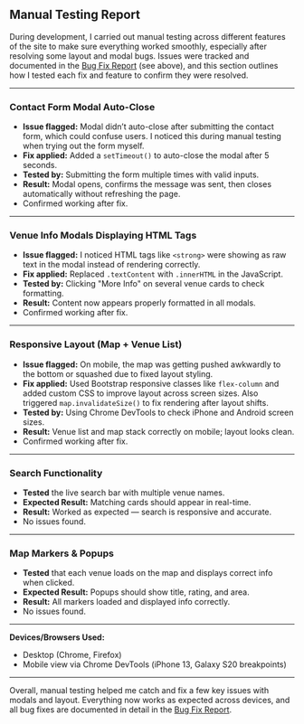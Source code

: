 ## Manual Testing Report

During development, I carried out manual testing across different features of the site to make sure everything worked smoothly, especially after resolving some layout and modal bugs. Issues were tracked and documented in the [Bug Fix Report](#bug-report) (see above), and this section outlines how I tested each fix and feature to confirm they were resolved.

---

### Contact Form Modal Auto-Close

- **Issue flagged:** Modal didn’t auto-close after submitting the contact form, which could confuse users. I noticed this during manual testing when trying out the form myself.
- **Fix applied:** Added a `setTimeout()` to auto-close the modal after 5 seconds.
- **Tested by:** Submitting the form multiple times with valid inputs.
- **Result:** Modal opens, confirms the message was sent, then closes automatically without refreshing the page.
- Confirmed working after fix.

---

### Venue Info Modals Displaying HTML Tags

- **Issue flagged:** I noticed HTML tags like `<strong>` were showing as raw text in the modal instead of rendering correctly.
- **Fix applied:** Replaced `.textContent` with `.innerHTML` in the JavaScript.
- **Tested by:** Clicking "More Info" on several venue cards to check formatting.
- **Result:** Content now appears properly formatted in all modals.
- Confirmed working after fix.

---

### Responsive Layout (Map + Venue List)

- **Issue flagged:** On mobile, the map was getting pushed awkwardly to the bottom or squashed due to fixed layout styling.
- **Fix applied:** Used Bootstrap responsive classes like `flex-column` and added custom CSS to improve layout across screen sizes. Also triggered `map.invalidateSize()` to fix rendering after layout shifts.
- **Tested by:** Using Chrome DevTools to check iPhone and Android screen sizes.
- **Result:** Venue list and map stack correctly on mobile; layout looks clean.
- Confirmed working after fix.

---

### Search Functionality

- **Tested** the live search bar with multiple venue names.
- **Expected Result:** Matching cards should appear in real-time.
- **Result:** Worked as expected — search is responsive and accurate.
- No issues found.

---

### Map Markers & Popups

- **Tested** that each venue loads on the map and displays correct info when clicked.
- **Expected Result:** Popups should show title, rating, and area.
- **Result:** All markers loaded and displayed info correctly.
- No issues found.

---

**Devices/Browsers Used:**  
- Desktop (Chrome, Firefox)  
- Mobile view via Chrome DevTools (iPhone 13, Galaxy S20 breakpoints)  

---

Overall, manual testing helped me catch and fix a few key issues with modals and layout. Everything now works as expected across devices, and all bug fixes are documented in detail in the [Bug Fix Report](bug-report.md).

